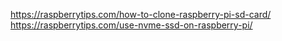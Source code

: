https://raspberrytips.com/how-to-clone-raspberry-pi-sd-card/
https://raspberrytips.com/use-nvme-ssd-on-raspberry-pi/